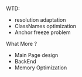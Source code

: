 WTD:
- resolution adaptation
- ClassNames optimization 
- Anchor freeze problem

What More ?
- Main Page design
- BackEnd
- Memory Optimization
